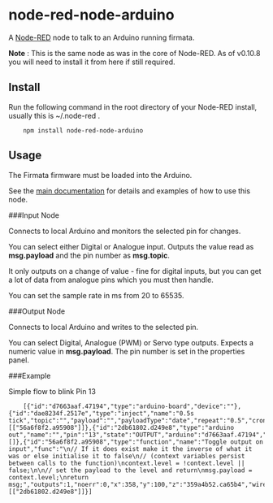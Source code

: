 node-red-node-arduino
=====================

A <a href="http://nodered.org" target="_new">Node-RED</a> node to talk to an Arduino running firmata.

**Note** : This is the same node as was in the core of Node-RED.
As of v0.10.8 you will need to install it from here if still required.

Install
-------

Run the following command in the root directory of your Node-RED install, usually
this is ~/.node-red .

        npm install node-red-node-arduino


Usage
-----

The Firmata firmware must be loaded into the Arduino.

See the [main documentation](http://nodered.org/docs/hardware/arduino.html) for
details and examples of how to use this node.

###Input Node

Connects to local Arduino and monitors the selected pin for changes.

You can select either Digital or Analogue input. Outputs the value read as **msg.payload** and the pin number as **msg.topic**.

It only outputs on a change of value - fine for digital inputs, but you can get a lot of data from analogue pins which you must then handle.

You can set the sample rate in ms from 20 to 65535.

###Output Node

Connects to local Arduino and writes to the selected pin.

You can select Digital, Analogue (PWM) or Servo type outputs. Expects a numeric value in **msg.payload**. The pin number is set in the properties panel.

###Example

Simple flow to blink Pin 13

        [{"id":"d7663aaf.47194","type":"arduino-board","device":""},{"id":"dae8234f.2517e","type":"inject","name":"0.5s tick","topic":"","payload":"","payloadType":"date","repeat":"0.5","crontab":"","once":false,"x":150,"y":100,"z":"359a4b52.ca65b4","wires":[["56a6f8f2.a95908"]]},{"id":"2db61802.d249e8","type":"arduino out","name":"","pin":"13","state":"OUTPUT","arduino":"d7663aaf.47194","x":570.5,"y":100,"z":"359a4b52.ca65b4","wires":[]},{"id":"56a6f8f2.a95908","type":"function","name":"Toggle output on input","func":"\n// If it does exist make it the inverse of what it was or else initialise it to false\n// (context variables persist between calls to the function)\ncontext.level = !context.level || false;\n\n// set the payload to the level and return\nmsg.payload = context.level;\nreturn msg;","outputs":1,"noerr":0,"x":358,"y":100,"z":"359a4b52.ca65b4","wires":[["2db61802.d249e8"]]}]
